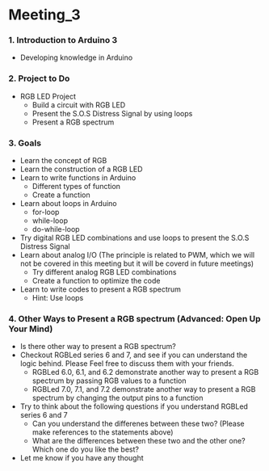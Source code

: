 # Meeting_3

### 1. Introduction to Arduino 3
- Developing knowledge in Arduino

### 2. Project to Do
- RGB LED Project
  - Build a circuit with RGB LED
  - Present the S.O.S Distress Signal by using loops
  - Present a RGB spectrum
 
### 3. Goals
- Learn the concept of RGB
- Learn the construction of a RGB LED
- Learn to write functions in Arduino
  - Different types of function
  - Create a function
- Learn about loops in Arduino
  - for-loop
  - while-loop
  - do-while-loop
- Try digital RGB LED combinations and use loops to present the S.O.S Distress Signal
- Learn about analog I/O (The principle is related to PWM, which we will not be covered in this meeting but it will be coverd in future meetings)
  - Try different analog RGB LED combinations
  - Create a function to optimize the code
- Learn to write codes to present a RGB spectrum
  - Hint: Use loops

### 4. Other Ways to Present a RGB spectrum (Advanced: Open Up Your Mind)
- Is there other way to present a RGB spectrum?
- Checkout RGBLed series 6 and 7, and see if you can understand the logic behind. Please Feel free to discuss them with your friends.
  - RGBLed 6.0, 6.1, and 6.2 demonstrate another way to present a RGB spectrum by passing RGB values to a function
  - RGBLed 7.0, 7.1, and 7.2 demonstrate another way to present a RGB spectrum by changing the output pins to a function
- Try to think about the following questions if you understand RGBLed series 6 and 7
  - Can you understand the differenes between these two? (Please make references to the statements above)
  - What are the differences between these two and the other one? Which one do you like the best?
- Let me know if you have any thought
